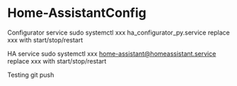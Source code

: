 # Home-AssistantConfig

Configurator service
sudo systemctl xxx ha_configurator_py.service
replace xxx with start/stop/restart


HA service
sudo systemctl xxx home-assistant@homeassistant.service
replace xxx with start/stop/restart

Testing git push